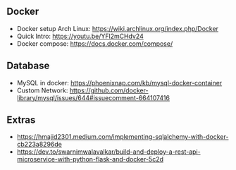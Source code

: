 ## Docker
- Docker setup Arch Linux: https://wiki.archlinux.org/index.php/Docker
- Quick Intro: https://youtu.be/YFl2mCHdv24
- Docker compose: https://docs.docker.com/compose/

## Database
- MySQL in docker: https://phoenixnap.com/kb/mysql-docker-container
- Custom Network: https://github.com/docker-library/mysql/issues/644#issuecomment-664107416


## Extras
- https://hmajid2301.medium.com/implementing-sqlalchemy-with-docker-cb223a8296de
- https://dev.to/swarnimwalavalkar/build-and-deploy-a-rest-api-microservice-with-python-flask-and-docker-5c2d
